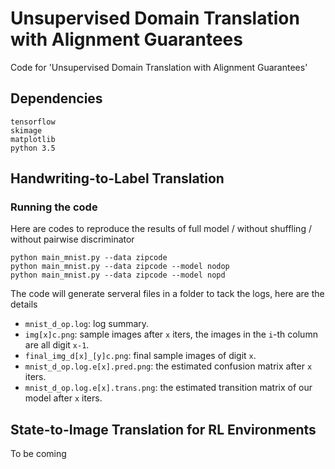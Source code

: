 # Unsupervised Domain Translation with Alignment Guarantees

Code for 'Unsupervised Domain Translation with Alignment Guarantees'

## Dependencies

```
tensorflow
skimage
matplotlib
python 3.5
```

## Handwriting-to-Label Translation

### Running the code

Here are codes to reproduce the results of full model / without shuffling / without pairwise discriminator

```
python main_mnist.py --data zipcode
python main_mnist.py --data zipcode --model nodop
python main_mnist.py --data zipcode --model nopd
```

The code will generate serveral files in a folder to tack the logs, here are the details

- `mnist_d_op.log`: log summary.
- `img[x]c.png`: sample images after `x` iters, the images in the `i`-th column are all digit `x-1`.
- `final_img_d[x]_[y]c.png`: final sample images of digit `x`.
- `mnist_d_op.log.e[x].pred.png`: the estimated confusion matrix after `x` iters.
- `mnist_d_op.log.e[x].trans.png`: the estimated transition matrix of our model after `x` iters.

## State-to-Image Translation for RL Environments

To be coming

